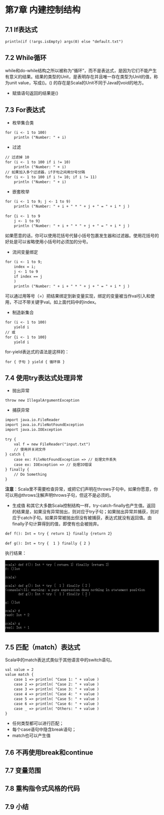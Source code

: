 # 第7章 内建控制结构
> 

## 7.1 If表达式
```
println(if (!args.isEmpty) args(0) else "default.txt")
```

## 7.2 While循环
while和do\-while结构之所以被称为“循环”，而不是表达式，是因为它们不能产生有意义的结果。结果的类型的Unit，是表明存在并且唯一存在类型为Unit的值，称为unit value，写成\(\)。\(\) 的存在是Scala的Unit不同于Java的void的地方。

* 赋值语句返回的结果是\(\)

## 7.3 For表达式

* 枚举集合类
```
for (i <- 1 to 100)
    println ("Number: " + i)
```

* 过滤
```
// 过滤掉 10 
for (i <- 1 to 100 if i != 10)
    println ("Number: " + i)
// 如果加入多个过滤器，if子句之间用分号分隔
for (i <- 1 to 100 if i != 10; if i != 11)
    println ("Number: " + i)
```

* 嵌套枚举
```
for (i <- 1 to 9; j <- 1 to 9)
    println ("Number: " + i + " * " + j + " = " + i * j )
    
for {i <- 1 to 9
    j <- 1 to 9}
    println ("Number: " + i + " * " + j + " = " + i * j )
```
如果愿意的话，你可以使用花括号代替小括号包裹发生器和过滤器。使用花括号的好处是可以省略使用小括号时必须加的分号。

* 流间变量绑定
```
for (i <- 1 to 9;
    index = i;
    j <- 1 to 9 
    if index == j
    )
    println ("Number: " + i + " * " + j + " = " + i * j )
```
可以通过用等号（\=）把结果绑定到新变量实现，绑定的变量被当作val引入和使用，不过不带关键字val。如上面代码中的index。

* 制造新集合
```
for (i <- 1 to 100)
    yield i
// 或
for {i <- 1 to 100}
    yield i
```
for\-yield表达式的语法是这样的：
```
for { 子句 } yield { 循环体 }
```

## 7.4 使用try表达式处理异常
* 抛出异常
```
throw new IllegalArgumentException
```

* 捕获异常
```
import java.io.FileReader
import java.io.FileNotFoundException
import java.io.IOException

try {
    val f = new FileReader("input.txt")
    // 使用并关闭文件
} catch {
    case ex: FileNotFoundException => // 处理文件丢失
    case ex: IOException => // 处理IO错误
} finally {
    // Do Something
}
```
**注意**：Scala里不需要检查异常，或把它们声明在throws子句中。如果你愿意，你可以用\@throws注解声明throws子句，但这不是必须的。

* 生成值
和其它大多数Scala控制结构一样，try\-catch\-finally也产生值。返回的结果是，如果没有异常抛出，则对应于try子句；如果抛出异常并捕获，则对应于catch子句。如果异常被抛出但没有被捕获，表达式就没有返回值。由finally子句计算得到的值，即使有也会被抛弃。
```
def f(): Int = try { return 1} finally {return 2}

def g(): Int = try {  1 } finally { 2 }
```
执行结果：

![Scala_Book001_07_01](./images/Scala_Book001_07_01.png)

## 7.5 匹配（match）表达式
Scala中的match表达式类似于其他语言中的switch语句。
```
val value = 2
value match {
    case 1 => println( "Case 1: " + value )
    case 2 => println( "Case 2: " + value )
    case 3 => println( "Case 3: " + value )
    case 4 => println( "Case 4: " + value )
    case 5 => println( "Case 5: " + value )
    case 6 => println( "Case 6: " + value )
    case _ => println( "Others: " + value )
}
```
* 任何类型都可以进行匹配；
* 每个case语句中隐含break语句；
* match也可以产生值

## 7.6 不再使用break和continue

## 7.7 变量范围

## 7.8 重构指令式风格的代码

## 7.9 小结